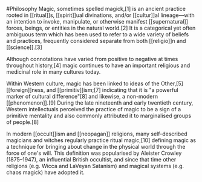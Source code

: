 #Philosophy 
Magic, sometimes spelled magick,[1] is an ancient practice rooted in [[ritual]]s, [[spirit]]ual divinations, and/or [[cultur]]al lineage—with an intention to invoke, manipulate, or otherwise manifest [[supernatural]] forces, beings, or entities in the natural world.[2] It is a categorical yet often ambiguous term which has been used to refer to a wide variety of beliefs and practices, frequently considered separate from both [[religio]]n and [[science]].[3]

Although connotations have varied from positive to negative at times throughout history,[4] magic continues to have an important religious and medicinal role in many cultures today.

Within Western culture, magic has been linked to ideas of the Other,[5] [[foreign]]ness, and [[primitiv]]ism;[7] indicating that it is "a powerful marker of cultural difference"[8] and likewise, a non-modern [[phenomenon]].[9] During the late nineteenth and early twentieth century, Western intellectuals perceived the practice of magic to be a sign of a primitive mentality and also commonly attributed it to marginalised groups of people.[8]

In modern [[occult]]ism and [[neopagan]] religions, many self-described magicians and witches regularly practice ritual magic;[10] defining magic as a technique for bringing about change in the physical world through the force of one's will. This definition was popularised by Aleister Crowley (1875–1947), an influential British occultist, and since that time other religions (e.g. Wicca and LaVeyan Satanism) and magical systems (e.g. chaos magick) have adopted it.